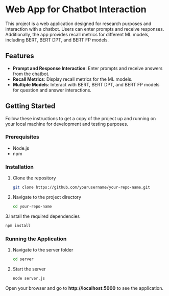 # Web App for Chatbot Interaction

This project is a web application designed for research purposes and interaction with a chatbot. Users can enter prompts and receive responses. Additionally, the app provides recall metrics for different ML models, including BERT, BERT DPT, and BERT FP models.

## Features

- **Prompt and Response Interaction**: Enter prompts and receive answers from the chatbot.
- **Recall Metrics**: Display recall metrics for the ML models.
- **Multiple Models**: Interact with BERT, BERT DPT, and BERT FP models for question and answer interactions.

## Getting Started

Follow these instructions to get a copy of the project up and running on your local machine for development and testing purposes.

### Prerequisites

- Node.js
- npm

### Installation

1. Clone the repository
   ```bash
   git clone https://github.com/yourusername/your-repo-name.git
   
2. Navigate to the project directory
   ```bash
   cd your-repo-name

3.Install the required dependencies
   ```bash
   npm install
   ```
### Running the Application
1. Navigate to the server folder
   ```bash
   cd server
2. Start the server
   ```bash
   node server.js
Open your browser and go to **http://localhost:5000** to see the application.
